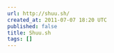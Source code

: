 ```yaml
---
url: http://shuu.sh/
created_at: 2011-07-07 18:20 UTC
published: false
title: Shuu.sh
tags: []
---
```



